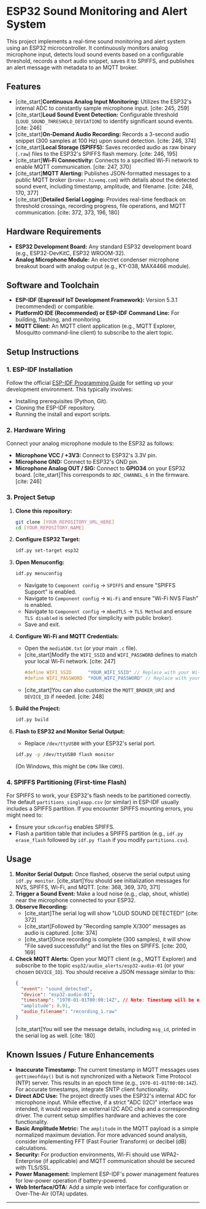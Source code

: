 # ESP32 Sound Monitoring and Alert System

This project implements a real-time sound monitoring and alert system using an ESP32 microcontroller. It continuously monitors analog microphone input, detects loud sound events based on a configurable threshold, records a short audio snippet, saves it to SPIFFS, and publishes an alert message with metadata to an MQTT broker.

## Features

* [cite_start]**Continuous Analog Input Monitoring:** Utilizes the ESP32's internal ADC to constantly sample microphone input. [cite: 245, 259]
* [cite_start]**Loud Sound Event Detection:** Configurable threshold (`LOUD_SOUND_THRESHOLD_DEVIATION`) to identify significant sound events. [cite: 246]
* [cite_start]**On-Demand Audio Recording:** Records a 3-second audio snippet (300 samples at 100 Hz) upon sound detection. [cite: 246, 374]
* [cite_start]**Local Storage (SPIFFS):** Saves recorded audio as raw binary (`.raw`) files to the ESP32's SPIFFS flash memory. [cite: 246, 195]
* [cite_start]**Wi-Fi Connectivity:** Connects to a specified Wi-Fi network to enable MQTT communication. [cite: 247, 370]
* [cite_start]**MQTT Alerting:** Publishes JSON-formatted messages to a public MQTT broker (`broker.hivemq.com`) with details about the detected sound event, including timestamp, amplitude, and filename. [cite: 248, 170, 377]
* [cite_start]**Detailed Serial Logging:** Provides real-time feedback on threshold crossings, recording progress, file operations, and MQTT communication. [cite: 372, 373, 196, 180]

## Hardware Requirements

* **ESP32 Development Board:** Any standard ESP32 development board (e.g., ESP32-DevKitC, ESP32 WROOM-32).
* **Analog Microphone Module:** An electret condenser microphone breakout board with analog output (e.g., KY-038, MAX4466 module).

## Software and Toolchain

* **ESP-IDF (Espressif IoT Development Framework):** Version 5.3.1 (recommended) or compatible.
* **PlatformIO IDE (Recommended) or ESP-IDF Command Line:** For building, flashing, and monitoring.
* **MQTT Client:** An MQTT client application (e.g., MQTT Explorer, Mosquitto command-line client) to subscribe to the alert topic.

## Setup Instructions

### 1. ESP-IDF Installation

Follow the official [ESP-IDF Programming Guide](https://docs.espressif.com/projects/esp-idf/en/latest/esp32/get-started/index.html) for setting up your development environment. This typically involves:
* Installing prerequisites (Python, Git).
* Cloning the ESP-IDF repository.
* Running the install and export scripts.

### 2. Hardware Wiring

Connect your analog microphone module to the ESP32 as follows:

* **Microphone VCC / +3V3:** Connect to ESP32's 3.3V pin.
* **Microphone GND:** Connect to ESP32's GND pin.
* **Microphone Analog OUT / SIG:** Connect to **GPIO34** on your ESP32 board. [cite_start]This corresponds to `ADC_CHANNEL_6` in the firmware. [cite: 246]

### 3. Project Setup

1.  **Clone this repository:**
    ```bash
    git clone [YOUR_REPOSITORY_URL_HERE]
    cd [YOUR_REPOSITORY_NAME]
    ```
2.  **Configure ESP32 Target:**
    ```bash
    idf.py set-target esp32
    ```
3.  **Open Menuconfig:**
    ```bash
    idf.py menuconfig
    ```
    * Navigate to `Component config` -> `SPIFFS` and ensure "SPIFFS Support" is enabled.
    * Navigate to `Component config` -> `Wi-Fi` and ensure "Wi-Fi NVS Flash" is enabled.
    * Navigate to `Component config` -> `mbedTLS` -> `TLS Method` and ensure `TLS disabled` is selected (for simplicity with public broker).
    * Save and exit.

4.  **Configure Wi-Fi and MQTT Credentials:**
    * Open the `mediaSDK.txt` (or your main `.c` file).
    * [cite_start]Modify the `WIFI_SSID` and `WIFI_PASSWORD` defines to match your local Wi-Fi network. [cite: 247]
        ```c
        #define WIFI_SSID      "YOUR_WIFI_SSID" // Replace with your Wi-Fi SSID
        #define WIFI_PASSWORD  "YOUR_WIFI_PASSWORD" // Replace with your Wi-Fi password if any
        ```
    * [cite_start]You can also customize the `MQTT_BROKER_URI` and `DEVICE_ID` if needed. [cite: 248]

5.  **Build the Project:**
    ```bash
    idf.py build
    ```
6.  **Flash to ESP32 and Monitor Serial Output:**
    * Replace `/dev/ttyUSB0` with your ESP32's serial port.
    ```bash
    idf.py -p /dev/ttyUSB0 flash monitor
    ```
    (On Windows, this might be `COMx` like `COM3`).

### 4. SPIFFS Partitioning (First-time Flash)

For SPIFFS to work, your ESP32's flash needs to be partitioned correctly. The default `partitions_singleapp.csv` (or similar) in ESP-IDF usually includes a SPIFFS partition. If you encounter SPIFFS mounting errors, you might need to:
* Ensure your `sdkconfig` enables SPIFFS.
* Flash a partition table that includes a SPIFFS partition (e.g., `idf.py erase_flash` followed by `idf.py flash` if you modify `partitions.csv`).

## Usage

1.  **Monitor Serial Output:** Once flashed, observe the serial output using `idf.py monitor`. [cite_start]You should see initialization messages for NVS, SPIFFS, Wi-Fi, and MQTT. [cite: 368, 369, 370, 371]
2.  **Trigger a Sound Event:** Make a loud noise (e.g., clap, shout, whistle) near the microphone connected to your ESP32.
3.  **Observe Recording:**
    * [cite_start]The serial log will show "LOUD SOUND DETECTED!" [cite: 372]
    * [cite_start]Followed by "Recording sample X/300" messages as audio is captured. [cite: 374]
    * [cite_start]Once recording is complete (300 samples), it will show "File saved successfully!" and list the files on SPIFFS. [cite: 200, 169]
4.  **Check MQTT Alerts:** Open your MQTT client (e.g., MQTT Explorer) and subscribe to the topic `esp32/audio_alerts/esp32-audio-01` (or your chosen `DEVICE_ID`). You should receive a JSON message similar to this:
    ```json
    {
      "event": "sound_detected",
      "device": "esp32-audio-01",
      "timestamp": "1970-01-01T00:00:14Z", // Note: Timestamp will be epoch time without SNTP
      "amplitude": 0.91,
      "audio_filename": "recording_1.raw"
    }
    ```
    [cite_start]You will see the message details, including `msg_id`, printed in the serial log as well. [cite: 180]

## Known Issues / Future Enhancements

* **Inaccurate Timestamp:** The current timestamp in MQTT messages uses `gettimeofday()` but is not synchronized with a Network Time Protocol (NTP) server. This results in an epoch time (e.g., `1970-01-01T00:00:14Z`). For accurate timestamps, integrate SNTP client functionality.
* **Direct ADC Use:** The project directly uses the ESP32's internal ADC for microphone input. While effective, if a strict "ADC (I2C)" interface was intended, it would require an external I2C ADC chip and a corresponding driver. The current setup simplifies hardware and achieves the core functionality.
* **Basic Amplitude Metric:** The `amplitude` in the MQTT payload is a simple normalized maximum deviation. For more advanced sound analysis, consider implementing FFT (Fast Fourier Transform) or decibel (dB) calculations.
* **Security:** For production environments, Wi-Fi should use WPA2-Enterprise (if applicable) and MQTT communication should be secured with TLS/SSL.
* **Power Management:** Implement ESP-IDF's power management features for low-power operation if battery-powered.
* **Web Interface/OTA:** Add a simple web interface for configuration or Over-The-Air (OTA) updates.

---
